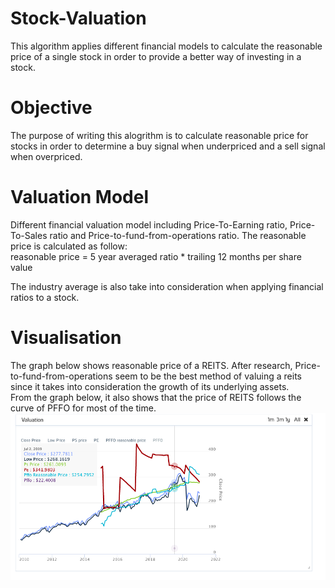 # Stock-Valuation
This algorithm applies different financial models to calculate the reasonable price of a single stock in order to provide a better way of investing in a stock.

# Objective
The purpose of writing this alogrithm is to calculate reasonable price for stocks in order to determine a buy signal when underpriced and a sell signal when overpriced.

# Valuation Model
Different financial valuation model including Price-To-Earning ratio, Price-To-Sales ratio and Price-to-fund-from-operations ratio. The reasonable price is calculated as follow:  
reasonable price = 5 year averaged ratio * trailing 12 months per share value  

The industry average is also take into consideration when applying financial ratios to a stock.


# Visualisation
The graph below shows reasonable price of a REITS. After research, Price-to-fund-from-operations seem to be the best method of valuing a reits since it takes into consideration the growth of its underlying assets.   
From the graph below, it also shows that the price of REITS follows the curve of PFFO for most of the time.
![alt text](https://github.com/kelvonlys/Stock-Valuation/blob/main/valuation.png)

